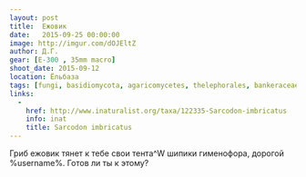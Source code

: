 ```yaml
---
layout: post
title:  Ежовик
date:   2015-09-25 00:00:00
image: http://imgur.com/dOJEltZ
author: Д.Г.
gear: [E-300 , 35mm macro]
shoot_date: 2015-09-12
location: Ёльбаза
tags: [fungi, basidiomycota, agaricomycetes, thelephorales, bankeraceae, sarcodon, sarcodon imbricatus]
links:
  -
    href: http://www.inaturalist.org/taxa/122335-Sarcodon-imbricatus
    info: inat
    title: Sarcodon imbricatus
---
```


Гриб ежовик тянет к тебе свои тента^W шипики гименофора, дорогой %username%. Готов ли ты к этому?
